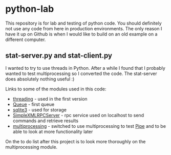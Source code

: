 # python-lab

This repository is for lab and testing of python code. You should definitely not use any code from here in production environments. The only reason I have it up on Github is when I would like to build on an old example on a different computer.

## stat-server.py and stat-client.py

I wanted to try to use threads in Python. After a while I found that I probably wanted to test multiprocessing so I converted the code. The stat-server does absolutely nothing useful :)

Links to some of the modules used in this code:

* [threading][1] - used in the first version
* [Queue][2] - first queue
* [sqlite3][3] - used for storage
* [SimpleXMLRPCServer][4] - rpc service used on localhost to send commands and retrieve results
* [multiprocessing][5] - switched to use multiprocessing to test [Pipe][6] and to be able to look at more functionality later

On the to do list after this project is to look more thoroughly on the multiprocessing module.

 [1]: https://docs.python.org/2/library/threading.html
 [2]: https://docs.python.org/2/library/queue.html
 [3]: https://docs.python.org/2/library/sqlite3.html
 [4]: https://docs.python.org/2/library/simplexmlrpcserver.html
 [5]: https://docs.python.org/2/library/multiprocessing.html
 [6]: https://docs.python.org/2/library/multiprocessing.html#pipes-and-queues

